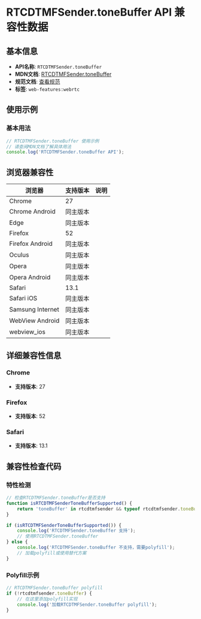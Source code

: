 # RTCDTMFSender.toneBuffer API 兼容性数据

## 基本信息

- **API名称**: `RTCDTMFSender.toneBuffer`
- **MDN文档**: [RTCDTMFSender.toneBuffer](https://developer.mozilla.org/docs/Web/API/RTCDTMFSender/toneBuffer)
- **规范文档**: [查看规范](https://w3c.github.io/webrtc-pc/#dom-RTCDTMFSender-tonebuffer)
- **标签**: `web-features:webrtc`

## 使用示例

### 基本用法

```javascript
// RTCDTMFSender.toneBuffer 使用示例
// 请查阅MDN文档了解具体用法
console.log('RTCDTMFSender.toneBuffer API');
```

## 浏览器兼容性

| 浏览器 | 支持版本 | 说明 |
|--------|----------|------|
| Chrome | 27 |  |
| Chrome Android | 同主版本 |  |
| Edge | 同主版本 |  |
| Firefox | 52 |  |
| Firefox Android | 同主版本 |  |
| Oculus | 同主版本 |  |
| Opera | 同主版本 |  |
| Opera Android | 同主版本 |  |
| Safari | 13.1 |  |
| Safari iOS | 同主版本 |  |
| Samsung Internet | 同主版本 |  |
| WebView Android | 同主版本 |  |
| webview_ios | 同主版本 |  |

## 详细兼容性信息

### Chrome

- **支持版本**: 27

### Firefox

- **支持版本**: 52

### Safari

- **支持版本**: 13.1

## 兼容性检查代码

### 特性检测

```javascript
// 检查RTCDTMFSender.toneBuffer是否支持
function isRTCDTMFSenderToneBufferSupported() {
    return 'toneBuffer' in rtcdtmfsender && typeof rtcdtmfsender.toneBuffer === 'function';
}

if (isRTCDTMFSenderToneBufferSupported()) {
    console.log('RTCDTMFSender.toneBuffer 支持');
    // 使用RTCDTMFSender.toneBuffer
} else {
    console.log('RTCDTMFSender.toneBuffer 不支持，需要polyfill');
    // 加载polyfill或使用替代方案
}
```

### Polyfill示例

```javascript
// RTCDTMFSender.toneBuffer polyfill
if (!rtcdtmfsender.toneBuffer) {
    // 在这里添加polyfill实现
    console.log('加载RTCDTMFSender.toneBuffer polyfill');
}
```

